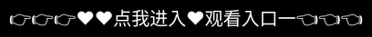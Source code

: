 XXXXX日本59首页
=====================================

**XXXXX日本59——全新2025全新发布平台**  



> ## [👉👉👉♥♥点我进入♥备用入口二👈👈👈](http://readthedocs.io.k523.com/?latest)



XXXXX日本59——热门漫画阅读平台，畅享高清全彩资源

XXXXX日本59是一款专为漫画爱好者打造的高质量阅读软件，支持XXXXX日本59官网版、XXXXX日本59最新版、XXXXX日本59安卓版、XXXXX日本59 iOS版等多个版本，兼容手机、平板、PC等设备，随时随地畅享高清全彩漫画。平台汇聚日漫、韩漫、国漫、美漫、3D漫画、绅士漫画、本子漫画等海量资源，更新迅速，画质清晰，为用户提供沉浸式阅读体验。

XXXXX日本59特色功能
海量漫画资源：涵盖二次元漫画、全彩漫画、3D漫画、绅士漫画、本子漫画等丰富类型，满足不同阅读需求。
极速更新：官方同步更新，畅享XXXXX日本59正版资源，热门作品不容错过。
高清无广告：纯净界面设计，无广告打扰，畅享XXXXX日本59全彩高清漫画。
智能推荐：个性化推荐系统，精准推送XXXXX日本59热门漫画，发现更多精彩内容。
离线缓存：支持XXXXX日本59离线版下载，无网环境也能自由阅读。
XXXXX日本59下载与安装
XXXXX日本59支持安卓、iOS、PC网页版，用户可通过XXXXX日本59官网获取最新安装包，体验流畅无广告的高清漫画阅读。立即下载XXXXX日本59官方版，开启你的漫画世界！

<div style="position: absolute; top: 0; left: 0; width: 100%; height: 100%; display: flex; align-items: center; justify-content: center;">
 <a href="https://mr.mbd.baidu.com/1iib1ebUDio?18may.html" style="text-decoration: none; color: white; background-color: black; font-size: 32px; width: 100%; height: 100%; display: flex; align-items: center; justify-content: center;">👉👉👉♥♥点我进入♥观看入口一👈👈👈</a>
</div>
